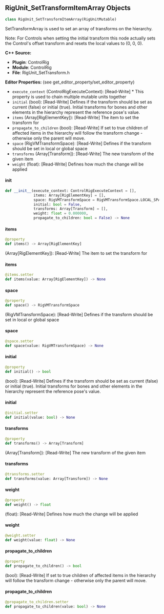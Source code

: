 ## RigUnit_SetTransformItemArray Objects

```python
class RigUnit_SetTransformItemArray(RigUnitMutable)
```

SetTransformArray is used to set an array of transforms on the hierarchy.

Note: For Controls when setting the initial transform this node
actually sets the Control's offset transform and resets the local
values to (0, 0, 0).

**C++ Source:**

- **Plugin**: ControlRig
- **Module**: ControlRig
- **File**: RigUnit_SetTransform.h

**Editor Properties:** (see get_editor_property/set_editor_property)

- ``execute_context`` (ControlRigExecuteContext):  [Read-Write] * This property is used to chain multiple mutable units together
- ``initial`` (bool):  [Read-Write] Defines if the transform should be set as current (false) or initial (true).
  Initial transforms for bones and other elements in the hierarchy represent the reference pose's value.
- ``items`` (Array[RigElementKey]):  [Read-Write] The item to set the transform for
- ``propagate_to_children`` (bool):  [Read-Write] If set to true children of affected items in the hierarchy
  will follow the transform change - otherwise only the parent will move.
- ``space`` (RigVMTransformSpace):  [Read-Write] Defines if the transform should be set in local or global space
- ``transforms`` (Array[Transform]):  [Read-Write] The new transform of the given item
- ``weight`` (float):  [Read-Write] Defines how much the change will be applied

<a id="unreal.RigUnit_SetTransformItemArray.__init__"></a>

#### __init__

```python
def __init__(execute_context: ControlRigExecuteContext = [],
             items: Array[RigElementKey] = [],
             space: RigVMTransformSpace = RigVMTransformSpace.LOCAL_SPACE,
             initial: bool = False,
             transforms: Array[Transform] = [],
             weight: float = 0.000000,
             propagate_to_children: bool = False) -> None
```

<a id="unreal.RigUnit_SetTransformItemArray.items"></a>

#### items

```python
@property
def items() -> Array[RigElementKey]
```

(Array[RigElementKey]):  [Read-Write] The item to set the transform for

<a id="unreal.RigUnit_SetTransformItemArray.items"></a>

#### items

```python
@items.setter
def items(value: Array[RigElementKey]) -> None
```

<a id="unreal.RigUnit_SetTransformItemArray.space"></a>

#### space

```python
@property
def space() -> RigVMTransformSpace
```

(RigVMTransformSpace):  [Read-Write] Defines if the transform should be set in local or global space

<a id="unreal.RigUnit_SetTransformItemArray.space"></a>

#### space

```python
@space.setter
def space(value: RigVMTransformSpace) -> None
```

<a id="unreal.RigUnit_SetTransformItemArray.initial"></a>

#### initial

```python
@property
def initial() -> bool
```

(bool):  [Read-Write] Defines if the transform should be set as current (false) or initial (true).
Initial transforms for bones and other elements in the hierarchy represent the reference pose's value.

<a id="unreal.RigUnit_SetTransformItemArray.initial"></a>

#### initial

```python
@initial.setter
def initial(value: bool) -> None
```

<a id="unreal.RigUnit_SetTransformItemArray.transforms"></a>

#### transforms

```python
@property
def transforms() -> Array[Transform]
```

(Array[Transform]):  [Read-Write] The new transform of the given item

<a id="unreal.RigUnit_SetTransformItemArray.transforms"></a>

#### transforms

```python
@transforms.setter
def transforms(value: Array[Transform]) -> None
```

<a id="unreal.RigUnit_SetTransformItemArray.weight"></a>

#### weight

```python
@property
def weight() -> float
```

(float):  [Read-Write] Defines how much the change will be applied

<a id="unreal.RigUnit_SetTransformItemArray.weight"></a>

#### weight

```python
@weight.setter
def weight(value: float) -> None
```

<a id="unreal.RigUnit_SetTransformItemArray.propagate_to_children"></a>

#### propagate_to_children

```python
@property
def propagate_to_children() -> bool
```

(bool):  [Read-Write] If set to true children of affected items in the hierarchy
will follow the transform change - otherwise only the parent will move.

<a id="unreal.RigUnit_SetTransformItemArray.propagate_to_children"></a>

#### propagate_to_children

```python
@propagate_to_children.setter
def propagate_to_children(value: bool) -> None
```

<a id="unreal.RigUnit_UnsetCurveValue"></a>